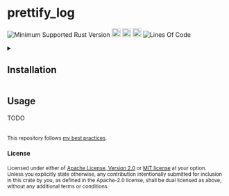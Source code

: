 # prettify_log
![Minimum Supported Rust Version](https://img.shields.io/badge/nightly-1.83+-ab6000.svg)
[<img alt="crates.io" src="https://img.shields.io/crates/v/prettify_log.svg?color=fc8d62&logo=rust" height="20" style=flat-square>](https://crates.io/crates/prettify_log)
[<img alt="docs.rs" src="https://img.shields.io/badge/docs.rs-66c2a5?style=for-the-badge&labelColor=555555&logo=docs.rs&style=flat-square" height="20">](https://docs.rs/prettify_log)
[<img alt="build status" src="https://img.shields.io/github/actions/workflow/status/valeratrades/prettify_log/ci.yml?branch=master&style=for-the-badge&style=flat-square" height="20">](https://github.com/valeratrades/prettify_log/actions?query=branch%3Amaster) <!--NB: Won't find it if repo is private-->
![Lines Of Code](https://img.shields.io/badge/LoC-1337-lightblue)

<!-- markdownlint-disable -->
<details>
  <summary>
    <h2>Installation</h2>
  </summary>
	<pre><code class="language-sh">TODO</code></pre>
</details>
<!-- markdownlint-restore -->

## Usage
TODO

<br>

<sup>
This repository follows <a href="https://github.com/valeratrades/.github/tree/master/best_practices">my best practices</a>.
</sup>

#### License

<sup>
Licensed under either of <a href="LICENSE-APACHE">Apache License, Version
2.0</a> or <a href="LICENSE-MIT">MIT license</a> at your option.
</sup>

<br>

<sub>
Unless you explicitly state otherwise, any contribution intentionally submitted
for inclusion in this crate by you, as defined in the Apache-2.0 license, shall
be dual licensed as above, without any additional terms or conditions.
</sub>
